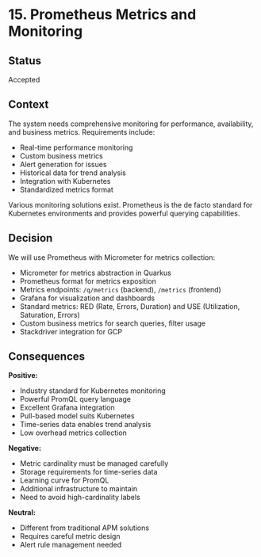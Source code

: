 # 15. Prometheus Metrics and Monitoring

## Status

Accepted

## Context

The system needs comprehensive monitoring for performance, availability, and business metrics. Requirements include:
- Real-time performance monitoring
- Custom business metrics
- Alert generation for issues
- Historical data for trend analysis
- Integration with Kubernetes
- Standardized metrics format

Various monitoring solutions exist. Prometheus is the de facto standard for Kubernetes environments and provides powerful querying capabilities.

## Decision

We will use Prometheus with Micrometer for metrics collection:
- Micrometer for metrics abstraction in Quarkus
- Prometheus format for metrics exposition
- Metrics endpoints: `/q/metrics` (backend), `/metrics` (frontend)
- Grafana for visualization and dashboards
- Standard metrics: RED (Rate, Errors, Duration) and USE (Utilization, Saturation, Errors)
- Custom business metrics for search queries, filter usage
- Stackdriver integration for GCP

## Consequences

**Positive:**
- Industry standard for Kubernetes monitoring
- Powerful PromQL query language
- Excellent Grafana integration
- Pull-based model suits Kubernetes
- Time-series data enables trend analysis
- Low overhead metrics collection

**Negative:**
- Metric cardinality must be managed carefully
- Storage requirements for time-series data
- Learning curve for PromQL
- Additional infrastructure to maintain
- Need to avoid high-cardinality labels

**Neutral:**
- Different from traditional APM solutions
- Requires careful metric design
- Alert rule management needed